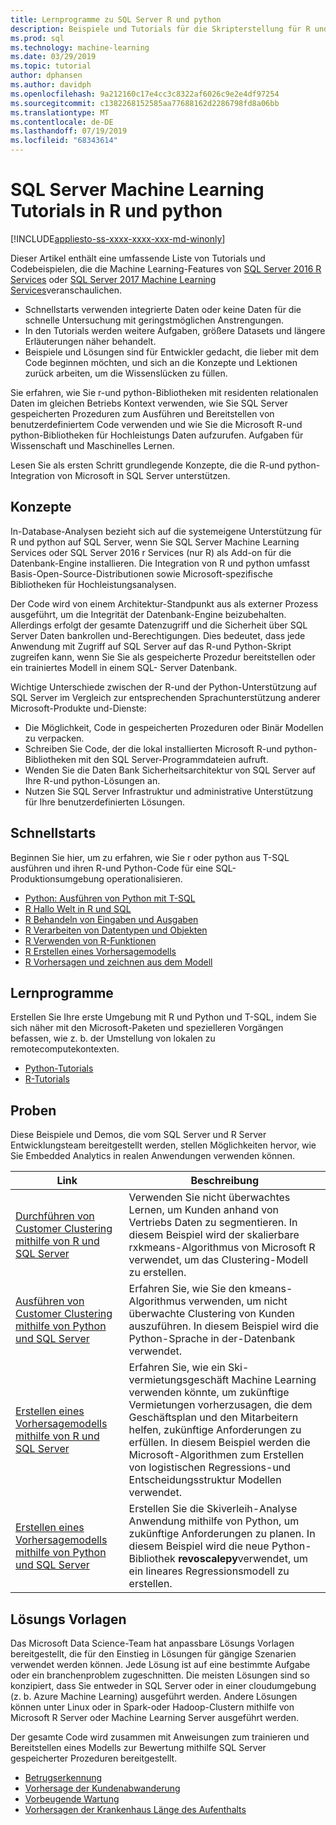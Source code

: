 ```yaml
---
title: Lernprogramme zu SQL Server R und python
description: Beispiele und Tutorials für die Skripterstellung für R und python in SQL Server Machine Learning Services.
ms.prod: sql
ms.technology: machine-learning
ms.date: 03/29/2019
ms.topic: tutorial
author: dphansen
ms.author: davidph
ms.openlocfilehash: 9a212160c17e4cc3c8322af6026c9e2e4df97254
ms.sourcegitcommit: c1382268152585aa77688162d2286798fd8a06bb
ms.translationtype: MT
ms.contentlocale: de-DE
ms.lasthandoff: 07/19/2019
ms.locfileid: "68343614"
---
```

# <a name="sql-server-machine-learning-tutorials-in-r-and-python"></a>SQL Server Machine Learning Tutorials in R und python
[!INCLUDE[appliesto-ss-xxxx-xxxx-xxx-md-winonly](../../includes/appliesto-ss-xxxx-xxxx-xxx-md-winonly.md)]

Dieser Artikel enthält eine umfassende Liste von Tutorials und Codebeispielen, die die Machine Learning-Features von [SQL Server 2016 R Services](../install/sql-r-services-windows-install.md) oder [SQL Server 2017 Machine Learning Services](../install/sql-machine-learning-services-windows-install.md)veranschaulichen. 

+ Schnellstarts verwenden integrierte Daten oder keine Daten für die schnelle Untersuchung mit geringstmöglichen Anstrengungen.
+ In den Tutorials werden weitere Aufgaben, größere Datasets und längere Erläuterungen näher behandelt.
+ Beispiele und Lösungen sind für Entwickler gedacht, die lieber mit dem Code beginnen möchten, und sich an die Konzepte und Lektionen zurück arbeiten, um die Wissenslücken zu füllen.

Sie erfahren, wie Sie r-und python-Bibliotheken mit residenten relationalen Daten im gleichen Betriebs Kontext verwenden, wie Sie SQL Server gespeicherten Prozeduren zum Ausführen und Bereitstellen von benutzerdefiniertem Code verwenden und wie Sie die Microsoft R-und python-Bibliotheken für Hochleistungs Daten aufzurufen. Aufgaben für Wissenschaft und Maschinelles Lernen.

Lesen Sie als ersten Schritt grundlegende Konzepte, die die R-und python-Integration von Microsoft in SQL Server unterstützen.

## <a name="concepts"></a>Konzepte

In-Database-Analysen bezieht sich auf die systemeigene Unterstützung für R und python auf SQL Server, wenn Sie SQL Server Machine Learning Services oder SQL Server 2016 r Services (nur R) als Add-on für die Datenbank-Engine installieren. Die Integration von R und python umfasst Basis-Open-Source-Distributionen sowie Microsoft-spezifische Bibliotheken für Hochleistungsanalysen.

Der Code wird von einem Architektur-Standpunkt aus als externer Prozess ausgeführt, um die Integrität der Datenbank-Engine beizubehalten. Allerdings erfolgt der gesamte Datenzugriff und die Sicherheit über SQL Server Daten bankrollen und-Berechtigungen. Dies bedeutet, dass jede Anwendung mit Zugriff auf SQL Server auf das R-und Python-Skript zugreifen kann, wenn Sie Sie als gespeicherte Prozedur bereitstellen oder ein trainiertes Modell in einem SQL- Server Datenbank.

Wichtige Unterschiede zwischen der R-und der Python-Unterstützung auf SQL Server im Vergleich zur entsprechenden Sprachunterstützung anderer Microsoft-Produkte und-Dienste:

+ Die Möglichkeit, Code in gespeicherten Prozeduren oder Binär Modellen zu verpacken.
+ Schreiben Sie Code, der die lokal installierten Microsoft R-und python-Bibliotheken mit den SQL Server-Programmdateien aufruft.
+ Wenden Sie die Daten Bank Sicherheitsarchitektur von SQL Server auf Ihre R-und python-Lösungen an.
+ Nutzen Sie SQL Server Infrastruktur und administrative Unterstützung für Ihre benutzerdefinierten Lösungen.

## <a name="quickstarts"></a>Schnellstarts

Beginnen Sie hier, um zu erfahren, wie Sie r oder python aus T-SQL ausführen und ihren R-und Python-Code für eine SQL-Produktionsumgebung operationalisieren.

+ [Python: Ausführen von Python mit T-SQL](run-python-using-t-sql.md)
+ [R Hallo Welt in R und SQL](rtsql-using-r-code-in-transact-sql-quickstart.md)
+ [R Behandeln von Eingaben und Ausgaben](rtsql-working-with-inputs-and-outputs.md)
+ [R Verarbeiten von Datentypen und Objekten](rtsql-r-and-sql-data-types-and-data-objects.md)
+ [R Verwenden von R-Funktionen](rtsql-using-r-functions-with-sql-server-data.md)
+ [R Erstellen eines Vorhersagemodells](rtsql-create-a-predictive-model-r.md)
+ [R Vorhersagen und zeichnen aus dem Modell](rtsql-predict-and-plot-from-model.md)

## <a name="tutorials"></a>Lernprogramme

Erstellen Sie Ihre erste Umgebung mit R und Python und T-SQL, indem Sie sich näher mit den Microsoft-Paketen und spezielleren Vorgängen befassen, wie z. b. der Umstellung von lokalen zu remotecomputekontexten.

+ [Python-Tutorials](sql-server-python-tutorials.md)
+ [R-Tutorials](sql-server-r-tutorials.md)

<a name ="bkmk_samples"></a>

## <a name="samples"></a>Proben

Diese Beispiele und Demos, die vom SQL Server und R Server Entwicklungsteam bereitgestellt werden, stellen Möglichkeiten hervor, wie Sie Embedded Analytics in realen Anwendungen verwenden können.

| Link | Beschreibung | 
|------|-------------|
| [Durchführen von Customer Clustering mithilfe von R und SQL Server](https://microsoft.github.io/sql-ml-tutorials/R/customerclustering/) | Verwenden Sie nicht überwachtes Lernen, um Kunden anhand von Vertriebs Daten zu segmentieren. In diesem Beispiel wird der skalierbare rxkmeans-Algorithmus von Microsoft R verwendet, um das Clustering-Modell zu erstellen. |
| [Ausführen von Customer Clustering mithilfe von Python und SQL Server](https://microsoft.github.io/sql-ml-tutorials/python/customerclustering/) | Erfahren Sie, wie Sie den kmeans-Algorithmus verwenden, um nicht überwachte Clustering von Kunden auszuführen. In diesem Beispiel wird die Python-Sprache in der-Datenbank verwendet.| SQL Server 2017 |
| [Erstellen eines Vorhersagemodells mithilfe von R und SQL Server](https://microsoft.github.io/sql-ml-tutorials/R/rentalprediction) | Erfahren Sie, wie ein Ski-vermietungsgeschäft Machine Learning verwenden könnte, um zukünftige Vermietungen vorherzusagen, die dem Geschäftsplan und den Mitarbeitern helfen, zukünftige Anforderungen zu erfüllen. In diesem Beispiel werden die Microsoft-Algorithmen zum Erstellen von logistischen Regressions-und Entscheidungsstruktur Modellen verwendet. | 
| [Erstellen eines Vorhersagemodells mithilfe von Python und SQL Server](https://microsoft.github.io/sql-ml-tutorials/python/rentalprediction/) | Erstellen Sie die Skiverleih-Analyse Anwendung mithilfe von Python, um zukünftige Anforderungen zu planen. In diesem Beispiel wird die neue Python-Bibliothek **revoscalepy**verwendet, um ein lineares Regressionsmodell zu erstellen. | 

<a name="bkmk_solutions"></a>

## <a name="solution-templates"></a>Lösungs Vorlagen

Das Microsoft Data Science-Team hat anpassbare Lösungs Vorlagen bereitgestellt, die für den Einstieg in Lösungen für gängige Szenarien verwendet werden können. Jede Lösung ist auf eine bestimmte Aufgabe oder ein branchenproblem zugeschnitten. Die meisten Lösungen sind so konzipiert, dass Sie entweder in SQL Server oder in einer cloudumgebung (z. b. Azure Machine Learning) ausgeführt werden. Andere Lösungen können unter Linux oder in Spark-oder Hadoop-Clustern mithilfe von Microsoft R Server oder Machine Learning Server ausgeführt werden.

Der gesamte Code wird zusammen mit Anweisungen zum trainieren und Bereitstellen eines Modells zur Bewertung mithilfe SQL Server gespeicherter Prozeduren bereitgestellt.

+ [Betrugserkennung](https://gallery.cortanaanalytics.com/Tutorial/Online-Fraud-Detection-Template-with-SQL-Server-R-Services-1)
+ [Vorhersage der Kundenabwanderung](https://gallery.cortanaanalytics.com/Tutorial/Customer-Churn-Prediction-Template-with-SQL-Server-R-Services-1)
+ [Vorbeugende Wartung](https://gallery.cortanaanalytics.com/Tutorial/Predictive-Maintenance-Template-with-SQL-Server-R-Services-1)
+ [Vorhersagen der Krankenhaus Länge des Aufenthalts](https://gallery.cortanaintelligence.com/Solution/Predicting-Length-of-Stay-in-Hospitals-1)

